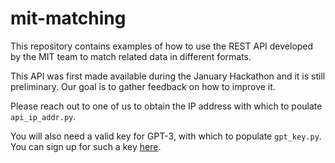 # mit-matching
This repository contains examples of how to use the REST API developed by the MIT team to match related data in different formats. 

This API was first made available during the January Hackathon and it is still preliminary. Our goal is to gather feedback on how to improve it. 

Please reach out to one of us to obtain the IP address with which to poulate `api_ip_addr.py`. 

You will also need a valid key for GPT-3, with which to populate `gpt_key.py`. You can sign up for such a key [here](https://auth0.openai.com/u/signup/identifier?state=hKFo2SBxcUY4QTBQSVlNSjdRVDRjTGRhZ2lQdUpDeEZUMEhMOKFur3VuaXZlcnNhbC1sb2dpbqN0aWTZIHh2VzlwQjFWMnItb05pVjJiNERqUWtFMzZ1VnhpOEJao2NpZNkgRFJpdnNubTJNdTQyVDNLT3BxZHR3QjNOWXZpSFl6d0Q).
